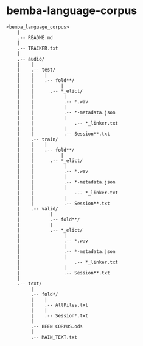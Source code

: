 # bemba-language-corpus
	
	
	<bemba_language_corpus>
		|
		.-- README.md
		|
		.-- TRACKER.txt
		|
		.-- audio/
		|    |
		|    .-- test/	
		|    |    |
		|    |    .-- fold**/
		|    |	        |
		|    |    	.-- *_elict/
		|    |    		 |
		|    |  		 .-- *.wav
		|    |  		 |
		|    |  		 .-- *-metadata.json
		|    |  		 |
		|    |  	      	 .-- *_linker.txt
		|    |  		 |
		|    |  		 .-- Session**.txt
		|    .-- train/	
		|    |    |
		|    |    .-- fold**/
		|    |	        |
		|    |    	.-- *_elict/
		|    |    		 |
		|    |  		 .-- *.wav
		|    |  		 |
		|    |  		 .-- *-metadata.json
		|    |  		 |
		|    |  	      	 .-- *_linker.txt
		|    |  		 |
		|    |  		 .-- Session**.txt
		|    .-- valid/	
		|    	    |
		|    	    .-- fold**/
		|	        |
		|        	.-- *_elict/
		|        		 |
		|    	  		 .-- *.wav
		|    	  		 |
		|    	  		 .-- *-metadata.json
		|    	  		 |
		|    	  	      	 .-- *_linker.txt
		|    	  		 |
		|    	  		 .-- Session**.txt
		|        
		.-- text/
		     |
		     .-- fold*/
		     |    |
		     |    .-- AllFiles.txt
		     |    |
		     |    .-- Session*.txt
		     | 
		     .-- BEEN CORPUS.ods
		     |    
		     .-- MAIN_TEXT.txt
		

